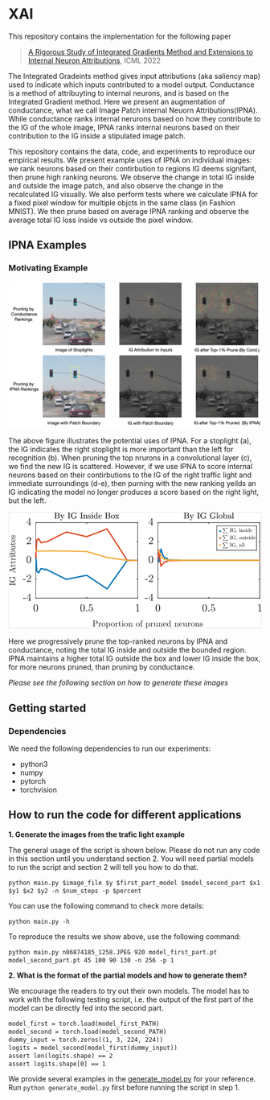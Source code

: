 # XAI

This repository contains the implementation for the following paper


> [A Rigorous Study of Integrated Gradients Method and Extensions to Internal
Neuron Attributions](https://proceedings.mlr.press/v162/lundstrom22a/lundstrom22a.pdf), ICML 2022

The Integrated Gradeints method gives input attributions (aka saliency map) used to indicate which inputs contributed to a model output. Conductance is a method of attribuyting to internal neurons, and is based on the Integrated Gradient method. Here we present an augmentation of conductance, what we call Image Patch internal Neuorn Attributions(IPNA). While conductance ranks internal nerurons based on how they contribute to the IG of the whole image, IPNA ranks internal neurons based on their contribution to the IG inside a stipulated image patch.


This repository contains the data, code, and experiments to reproduce our empirical results. We present example uses of IPNA on individual images: we rank neurons based on their contirbution to regions IG deems signifant, then prune high ranking neurons. We observe the change in total IG inside and outside the image patch, and also observe the change in the recalculated IG visually. We also perform tests where we calculate IPNA for a fixed pixel window for multiple objcts in the same class (in Fashion MNIST). We then prune based on average IPNA ranking and observe the average total IG loss inside vs outside the pixel window.


## IPNA Examples


### Motivating Example
![](images/traffic_light_example.png)
    
The above figure illustrates the potential uses of IPNA. For a stoplight (a), the IG indicates the right stoplight is more important than the left for recognition (b). When pruning the top nrurons in a convolutional layer (c), we find the new IG is scattered. However, if we use IPNA to score internal neurons based on their contirbutions to the IG of the right traffic light and immediate surroundings (d-e), then purning with the new ranking yeilds an IG indicating the model no longer produces a score based on the right light, but the left.

![](images/trafficlight_plot.png)

Here we progressively prune the top-ranked neurons by IPNA and conductance, noting the total IG inside and outside the bounded region. IPNA maintains a higher total IG outside the box and lower IG inside the box, for more neurons pruned, than pruning by conductance.
 
*Please see the following section on how to generate these images*

## Getting started



### Dependencies

We need the following dependencies to run our experiments:
* python3
* numpy
* pytorch
* torchvision

## How to run the code for different applications

**1. Generate the images from the trafic light example**

The general usage of the script is shown below. Please do not run any code in this section until you understand section 2. You will need partial models to run the script and section 2 will tell you how to do that. 
```
python main.py $image_file $y $first_part_model $model_second_part $x1 $y1 $x2 $y2 -n $num_steps -p $percent
```
You can use the following command to check more details:
```
python main.py -h
```
To reproduce the results we show above, use the following command:
```
python main.py n06874185_1258.JPEG 920 model_first_part.pt model_second_part.pt 45 100 90 130 -n 256 -p 1
```

**2. What is the format of the partial models and how to generate them?**

We encourage the readers to try out their own models. The model has to work with the following testing script, i.e. the output of the first part of the model can be directly fed into the second part.

```
model_first = torch.load(model_first_PATH)
model_second = torch.load(model_second_PATH)
dummy_input = torch.zeros((1, 3, 224, 224))
logits = model_second(model_first(dummy_input))
assert len(logits.shape) == 2
assert logits.shape[0] == 1
```

We provide several examples in the [generate_model.py](generate_model.py) for your reference. Run `python generate_model.py` first before running the script in step 1.

